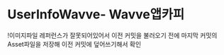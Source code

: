 # UserInfoWavve-     Wavve앱카피
!이미지파일 레퍼런스가 잘못되어있어서 이전 커밋을 불러오기 전에 마지막 커밋의 Asset파일을 저장해 이전 커밋에 덮어쓰기해서 확인
